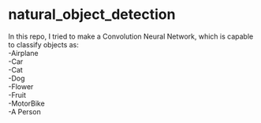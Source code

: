 # natural_object_detection

In this repo, I tried to make a Convolution Neural Network, which is capable to classify objects as: <br />
-Airplane <br />
-Car <br />
-Cat <br />
-Dog <br />
-Flower <br />
-Fruit <br />
-MotorBike <br />
-A Person <br />
